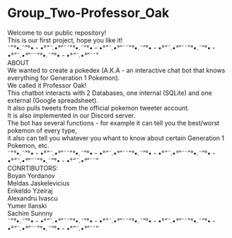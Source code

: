 # Group_Two-Professor_Oak                                                                                                       
Welcome to our public repository!                                                                                               
This is our first project, hope you like it!                                                                                   
˜”*°•.˜”*°• - •°*”˜.•°*”˜˜”*°•.˜”*°• - •°*”˜.•°*”˜˜”*°•.˜”*°• - •°*”˜.•°*”˜˜”*°•.˜”*°• - •°*”˜.•°*”˜˜”*°•.˜”*°• - •°*”˜.•°*”˜˜”  
ABOUT                                                                                                                         
We wanted to create a pokedex (A.K.A - an interactive chat bot that knows everything for Generation 1 Pokemon).                 
We called it Professor Oak!                                                                                                     
This chatbot interacts with 2 Databases, one internal (SQLite) and one external (Google spreadsheet).                           
It also pulls tweets from the official pokemon tweeter account.                                                                 
It is also implemented in our Discord server.                                                                                   
The bot has several functions - for example it can tell you the best/worst pokemon of every type,                               
it also can tell you whatever you whant to know about certain Generation 1 Pokemon, etc.                                       
˜”*°•.˜”*°• - •°*”˜.•°*”˜˜”*°•.˜”*°• - •°*”˜.•°*”˜˜”*°•.˜”*°• - •°*”˜.•°*”˜˜”*°•.˜”*°• - •°*”˜.•°*”˜˜”*°•.˜”*°• - •°*”˜.•°*”˜˜”  
CONRTIBUTORS:                                                                                                                   
Boyan Yordanov                                                                                                                 
Meldas Jaskelevicius                                                                                                           
Erikeldo Yzeiraj                                                                                                               
Alexandru Ivascu                                                                                                               
Yumer Ilanski                                                                                                                   
Sachim Sunnny                                                                                                                   
˜”*°•.˜”*°• - •°*”˜.•°*”˜˜”*°•.˜”*°• - •°*”˜.•°*”˜˜”*°•.˜”*°• - •°*”˜.•°*”˜˜”*°•.˜”*°• - •°*”˜.•°*”˜˜”*°•.˜”*°• - •°*”˜.•°*”˜˜”
